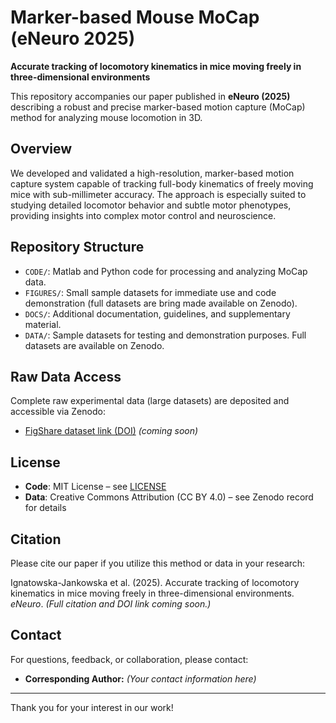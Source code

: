 # Marker-based Mouse MoCap (eNeuro 2025)

**Accurate tracking of locomotory kinematics in mice moving freely in three-dimensional environments**

This repository accompanies our paper published in **eNeuro (2025)** describing a robust and precise marker-based motion capture (MoCap) method for analyzing mouse locomotion in 3D.

## Overview

We developed and validated a high-resolution, marker-based motion capture system capable of tracking full-body kinematics of freely moving mice with sub-millimeter accuracy. The approach is especially suited to studying detailed locomotor behavior and subtle motor phenotypes, providing insights into complex motor control and neuroscience.

## Repository Structure

* `CODE/`: Matlab and Python code for processing and analyzing MoCap data.
* `FIGURES/`: Small sample datasets for immediate use and code demonstration (full datasets are bring made available on Zenodo).
* `DOCS/`: Additional documentation, guidelines, and supplementary material.
* `DATA/`: Sample datasets for testing and demonstration purposes. Full datasets are available on Zenodo.

## Raw Data Access

Complete raw experimental data (large datasets) are deposited and accessible via Zenodo:

* [FigShare dataset link (DOI)](https://zenodo.org/your-dataset-link) *(coming soon)*

## License

* **Code**: MIT License – see [LICENSE](LICENSE)
* **Data**: Creative Commons Attribution (CC BY 4.0) – see Zenodo record for details

## Citation

Please cite our paper if you utilize this method or data in your research:

Ignatowska-Jankowska et al. (2025). Accurate tracking of locomotory kinematics in mice moving freely in three-dimensional environments. *eNeuro*. *(Full citation and DOI link coming soon.)*

## Contact

For questions, feedback, or collaboration, please contact:

* **Corresponding Author:** *(Your contact information here)*

---

Thank you for your interest in our work!
